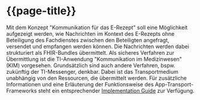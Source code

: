 # {{page-title}}

Mit dem Konzept  "Kommunikation für das E-Rezept"  soll eine Möglichkeit aufgezeigt werden, wie Nachrichten im Kontext des E-Rezepts ohne Beteiligung des Fachdienstes zwischen den Beteiligten angefragt, versendet und empfangen werden können. Die Nachrichten werden dabei strukturiert als FHIR-Bundles übermittelt. Als sicheres Verfahren zur Übermittlung ist die TI-Anwendung "Kommunikation im Medizinwesen" (KIM) vorgesehen. Grundsätzlich sind auch andere Verfahren, bspw. zukünftig der TI-Messenger, denkbar. Dabei ist das Transportmedium unabhängig von den Ressourcen, die übermittelt werden.
Für zusätzliche Informationen und eine Erläuterung der Funktionsweise des App-Transport-Frameworks steht ein entsprechender [Implementation Guide](https://simplifier.net/app-transport-framework/~guides) zur Verfügung.
